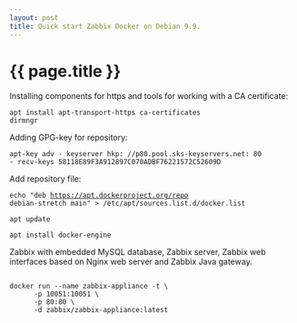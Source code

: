 ```yaml
---
layout: post
title: Quick start Zabbix Docker on Debian 9.9.
---
```


{{ page.title }}
================

<link href="css/blackboard.css" rel="stylesheet">

Installing components for https and tools for working with a CA certificate:

<code>apt install apt-transport-https ca-certificates dirmngr</code>

Adding GPG-key for repository:

<code>apt-key adv - keyserver hkp: //p80.pool.sks-keyservers.net: 80 - recv-keys 58118E89F3A912897C070ADBF76221572C52609D</code>

Add repository file:

<code>echo "deb https://apt.dockerproject.org/repo debian-stretch main" > /etc/apt/sources.list.d/docker.list</code>

<code>apt update</code>

<code>apt install docker-engine</code>


Zabbix with embedded MySQL database, Zabbix server, Zabbix web interfaces based on Nginx web server and Zabbix Java gateway.

<code>
docker run --name zabbix-appliance -t \
      -p 10051:10051 \
      -p 80:80 \
      -d zabbix/zabbix-appliance:latest
</code>
